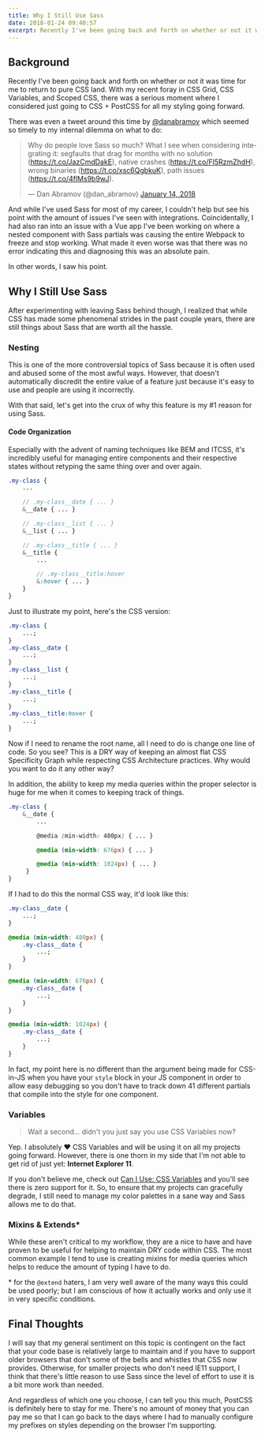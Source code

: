 ```yaml
---
title: Why I Still Use Sass
date: 2018-01-24 09:40:57
excerpt: Recently I've been going back and forth on whether or not it was time for me to return to pure CSS land. With my recent foray in CSS Grid, CSS Variables, and Scoped CSS, there was a serious moment where I considered just going to CSS + PostCSS for all my styling going forward.
---
```


## Background

Recently I've been going back and forth on whether or not it was time for me to return to pure CSS land. With my recent foray in CSS Grid, CSS Variables, and Scoped CSS, there was a serious moment where I considered just going to CSS + PostCSS for all my styling going forward.

There was even a tweet around this time by [@danabramov](https://www.twitter.com/dan_abramov) which seemed so timely to my internal dilemma on what to do:

<blockquote class="twitter-tweet" data-lang="en"><p lang="en" dir="ltr">Why do people love Sass so much? What I see when considering integrating it: segfaults that drag for months with no solution (<a href="https://t.co/JazCmdDakE">https://t.co/JazCmdDakE</a>), native crashes (<a href="https://t.co/FI5RzmZhdH">https://t.co/FI5RzmZhdH</a>), wrong binaries (<a href="https://t.co/xsc6QgbkuK">https://t.co/xsc6QgbkuK</a>), path issues (<a href="https://t.co/4flMs9b9wJ">https://t.co/4flMs9b9wJ</a>).</p>&mdash; Dan Abramov (@dan_abramov) <a href="https://twitter.com/dan_abramov/status/952639729777954816?ref_src=twsrc%5Etfw">January 14, 2018</a></blockquote>

And while I've used Sass for most of my career, I couldn't help but see his point with the amount of issues I've seen with integrations. Coincidentally, I had also ran into an issue with a Vue app I've been working on where a nested component with Sass partials was causing the entire Webpack to freeze and stop working. What made it even worse was that there was no error indicating this and diagnosing this was an absolute pain.

In other words, I saw his point.

## Why I Still Use Sass

After experimenting with leaving Sass behind though, I realized that while CSS has made some phenomenal strides in the past couple years, there are still things about Sass that are worth all the hassle.

### Nesting

This is one of the more controversial topics of Sass because it is often used and abused some of the most awful ways. However, that doesn't automatically discredit the entire value of a feature just because it's easy to use and people are using it incorrectly.

With that said, let's get into the crux of why this feature is my #1 reason for using Sass.

#### Code Organization

Especially with the advent of naming techniques like BEM and ITCSS, it's incredibly useful for managing entire components and their respective states without retyping the same thing over and over again.

```scss
.my-class {
    ...

    // .my-class__date { ... }
    &__date { ... }

    // .my-class__list { ... }
    &__list { ... }

    // .my-class__title { ... }
    &__title {
        ...

        // .my-class__title:hover
        &:hover { ... }
    }
}
```

Just to illustrate my point, here's the CSS version:

```css
.my-class {
	...;
}
.my-class__date {
	...;
}
.my-class__list {
	...;
}
.my-class__title {
	...;
}
.my-class__title:hover {
	...;
}
```

Now if I need to rename the root name, all I need to do is change one line of code. So you see? This is a DRY way of keeping an almost flat CSS Specificity Graph while respecting CSS Architecture practices. Why would you want to do it any other way?

In addition, the ability to keep my media queries within the proper selector is huge for me when it comes to keeping track of things.

```scss
.my-class {
    &__date {
        ...

        @media (min-width: 480px) { ... }

        @media (min-width: 676px) { ... }

        @media (min-width: 1024px) { ... }
     }
}
```

If I had to do this the normal CSS way, it'd look like this:

```css
.my-class__date {
	...;
}

@media (min-width: 480px) {
	.my-class__date {
		...;
	}
}

@media (min-width: 676px) {
	.my-class__date {
		...;
	}
}

@media (min-width: 1024px) {
	.my-class__date {
		...;
	}
}
```

In fact, my point here is no different than the argument being made for CSS-in-JS when you have your `style` block in your JS component in order to allow easy debugging so you don't have to track down 41 different partials that compile into the style for one component.

### Variables

> Wait a second... didn't you just say you use CSS Variables now?

Yep. I absolutely ❤️ CSS Variables and will be using it on all my projects going forward. However, there is one thorn in my side that I'm not able to get rid of just yet: **Internet Explorer 11**.

If you don't believe me, check out [Can I Use: CSS Variables](https://caniuse.com/#feat=css-variables) and you'll see there is zero support for it. So, to ensure that my projects can gracefully degrade, I still need to manage my color palettes in a sane way and Sass allows me to do that.

### Mixins & Extends\*

While these aren't critical to my workflow, they are a nice to have and have proven to be useful for helping to maintain DRY code within CSS. The most common example I tend to use is creating mixins for media queries which helps to reduce the amount of typing I have to do.

\* for the `@extend` haters, I am very well aware of the many ways this could be used poorly; but I am conscious of how it actually works and only use it in very specific conditions.

## Final Thoughts

I will say that my general sentiment on this topic is contingent on the fact that your code base is relatively large to maintain and if you have to support older browsers that don't some of the bells and whistles that CSS now provides. Otherwise, for smaller projects who don't need IE11 support, I think that there's little reason to use Sass since the level of effort to use it is a bit more work than needed.

And regardless of which one you choose, I can tell you this much, PostCSS is definitely here to stay for me. There's no amount of money that you can pay me so that I can go back to the days where I had to manually configure my prefixes on styles depending on the browser I'm supporting.
